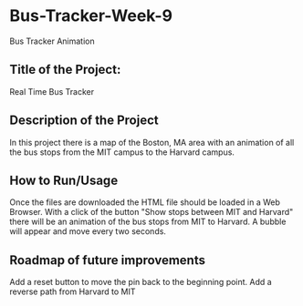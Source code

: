 # Bus-Tracker-Week-9
Bus Tracker Animation

## Title of the Project: 
Real Time Bus Tracker

## Description of the Project
In this project there is a map of the Boston, MA area with an animation of all the bus stops from the MIT campus to the Harvard campus. 

## How to Run/Usage
Once the files are downloaded the HTML file should be loaded in a Web Browser. With a click of the button "Show stops between MIT and Harvard" there will be an animation of the bus stops from MIT to Harvard. A bubble will appear and move every two seconds.

## Roadmap of future improvements
Add a reset button to move the pin back to the beginning point.
Add a reverse path from Harvard to MIT



